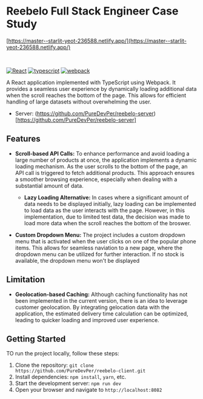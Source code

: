# Reebelo Full Stack Engineer Case Study

[https://master--starlit-yeot-236588.netlify.app/](https://master--starlit-yeot-236588.netlify.app/)

<br />

[![React](https://img.shields.io/badge/React-18.2.0-blue.svg)](https://shields.io/)
[![typescript](https://img.shields.io/badge/typescript-4.9.5-blue.svg)](https://shields.io/)
[![webpack](https://img.shields.io/badge/webpack-5.74.0-green.svg)](https://shields.io/)

A React application implemented with TypeScript using Webpack. It provides a seamless user experience by dynamically loading additional data when the scroll reaches the bottom of the page. This allows for efficient handling of large datasets without overwhelming the user.

-   Server: (https://github.com/PureDevPer/reebelo-server)[https://github.com/PureDevPer/reebelo-server]

## Features

-   **Scroll-based API Calls:** To enhance performance and avoid loading a large number of products at once, the application implements a dynamic loading mechanism. As the user scrolls to the bottom of the page, an API call is triggered to fetch additional products. This approach ensures a smoother browsing experience, especially when dealing with a substantial amount of data.

    -   **Lazy Loading Alternative:** In cases where a significant amount of data needs to be displayed initially, lazy loading can be implemented to load data as the user interacts with the page. However, in this implementation, due to limited test data, the decision was made to load more data when the scroll reaches the bottom of the broswer.

-   **Custom Dropdown Menu:** The project includes a custom dropdown menu that is activated when the user clicks on one of the popular phone items. This allows for seamless naviation to a new page, where the dropdown menu can be utilized for further interaction. If no stock is available, the dropdown menu won't be displayed

## Limitation

-   **Geolocation-based Caching:** Although caching functionality has not been implemented in the current version, there is an idea to leverage customer geolocation. By integrating gelocation data with the application, the estimated delivery time calculation can be optimized, leading to quicker loading and improved user experience.

## Getting Started

TO run the project locally, follow these steps:

1. Clone the repository: `git clone https://github.com/PureDevPer/reebelo-client.git`
2. Install dependencies: `npm install`, `yarn`, etc.
3. Start the development server: `npm run dev`
4. Open your browser and navigate to `http://localhost:8082`
